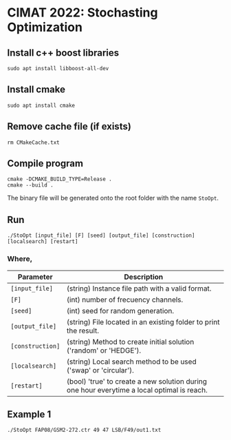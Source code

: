 # CIMAT 2022: Stochasting Optimization

## Install c++ boost libraries
```
sudo apt install libboost-all-dev
```


## Install cmake
```
sudo apt install cmake
```

## Remove cache file (if exists)
```
rm CMakeCache.txt
```

## Compile program
```
cmake -DCMAKE_BUILD_TYPE=Release .
cmake --build .
```
The binary file will be generated onto the root folder with the name ```StoOpt```.

## Run
```
./StoOpt [input_file] [F] [seed] [output_file] [construction] [localsearch] [restart]
```

### Where,

| Parameter        | Description                                                                                |
|------------------|--------------------------------------------------------------------------------------------|
| `[input_file]`   | (string) Instance file path with a valid format.                                           |
| `[F]`            | (int) number of frecuency channels.                                                        |
 | `[seed]`         | (int) seed for random generation.                                                          |
| `[output_file]`  | (string) File located in an existing folder to print the result.                           |
| `[construction]` | (string) Method to create initial solution ('random' or 'HEDGE').                          |
| `[localsearch]`  | (string) Local search method to be used ('swap' or 'circular').                            |
| `[restart]`      | (bool) 'true' to create a new solution during one hour everytime a local optimal is reach. |

## Example 1
```
./StoOpt FAP08/GSM2-272.ctr 49 47 LSB/F49/out1.txt
```
